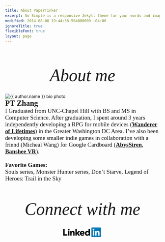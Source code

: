 ```yaml
---
title: About PaperTinker
excerpt: So Simple is a responsive Jekyll theme for your words and images.
modified: 2014-08-08 19:44:38.564000000 -04:00
ignoreTitle: true
flexibleFont: true
layout: page
---
```



<div align="center" style="font-family:'volkhov',serif;font-style:italic;font-size:4em;font-weight:400;padding: 1em 0 0.5em 0;">About me</div>
<div class="entry-wrapper">
	<footer class="entry-meta">
        <img src="{{ author.avatar }}" class="bio-photo" alt="{{ author.name }} bio photo"></a>
	</footer>
	<div class="entry-content" align="left" style="font-family:'volkhov',serif;font-size:1.2rem;padding: 0em 0 0em 0; font-weight: normal;">
        <b><span style="font-size: 130%;">PT Zhang</span></b>
		<br>
		I Graduated from UNC-Chapel Hill with BS and MS in Computer Science. After graduation, I spent around 3 years independently developing a RPG for mobile devices (<a href="/games/lifetimes/"><b>Wanderer of Lifetimes</b></a>) in the Greater Washington DC Area. I’ve also been developing some smaller indie games in collaboration with a friend (Micheal Wang) for Google Cardboard (<a href="/games/abyssiren/"><b>AbysSiren</b></a>, <a href="/games/banshee/"><b>Banshee VR</b></a>).
		<br>
		<br>
		<b>Favorite Games:</b>
		<br>
		Souls series, Monster Hunter series, Don’t Starve, Legend of Heroes: Trail in the Sky
	</div><!-- /.entry-content -->
</div>

<div align="center" style="font-family:'volkhov',serif;font-style:italic;font-size:4em;font-weight:400;padding: 1em 0 0.5em 0;">Connect with me</div>

<div align="center" style="width: 100%">
	<a href="www.linkedin.com/in/pintian-zhang-48733b84"><img style="width: 25%" src="/images/Logo_LinkedIn.png" alt="Pintian Zhang Linkedin"></a>
</div>